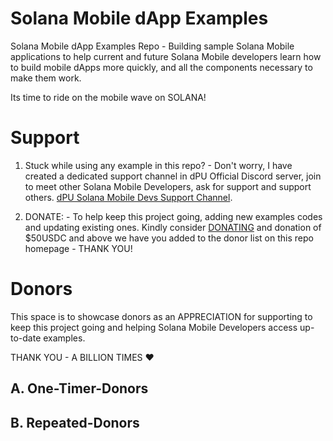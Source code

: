 # Solana Mobile dApp Examples
Solana Mobile dApp Examples Repo - Building sample Solana Mobile applications to help current and future Solana Mobile developers learn how to build mobile dApps more quickly, and all the components necessary to make them work. 

Its time to ride on the mobile wave on SOLANA!

# Support
1. Stuck while using any example in this repo? - Don't worry, I have created a dedicated support channel in dPU Official Discord server, join to meet other Solana Mobile Developers, ask for support and support others. [dPU Solana Mobile Devs Support Channel](https://dProgrammingUniversity.com/discord).

2. DONATE: - To help keep this project going, adding new examples codes and updating existing ones. Kindly consider [DONATING](https://dprogrammingUniversity.com/donation) and donation of $50USDC and above we have you added to the donor list on this repo homepage - THANK YOU!

# Donors
This space is to showcase donors as an APPRECIATION for supporting to keep this project going and helping Solana Mobile Developers access up-to-date examples.

THANK YOU - A BILLION TIMES :heart: 

## A. One-Timer-Donors

## B. Repeated-Donors

